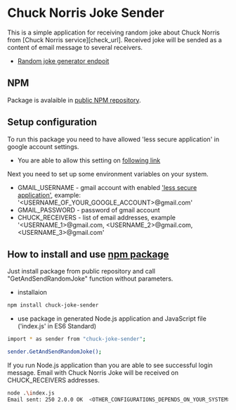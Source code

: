 # Chuck Norris Joke Sender

This is a simple application for receiving random joke about Chuck Norris from [Chuck Norris service][check_url]. Received joke will be sended as a content of email message to several receivers.

- [Random joke generator endpoit][random_joke_url] 

## NPM
Package is avalaible in [public NPM repository][npm_url].

## Setup configuration
To run this package you need to have allowed 'less secure application' in google account settings.
 - You are able to allow this setting on [following link][enable_app_url]

Next you need to set up some environment variables on your system.
 - GMAIL_USERNAME - gmail account with enabled ['less secure application'][enable_app_url], example: '<USERNAME_OF_YOUR_GOOGLE_ACCOUNT>@gmail.com'
 - GMAIL_PASSWORD - password of gmail account
 - CHUCK_RECEIVERS - list of email addresses, example '<USERNAME_1>@gmail.com, <USERNAME_2>@gmail.com, <USERNAME_3>@gmail.com'
## How to install and use [npm package][npm_url]
Just install package from public repository and call "GetAndSendRandomJoke" function without parameters.
 - installaion
```sh
npm install chuck-joke-sender
```
 - use package in generated Node.js application and JavaScript file ('index.js' in ES6 Standard) 
```sh
import * as sender from "chuck-joke-sender";

sender.GetAndSendRandomJoke();
```
If you run Node.js application than you are able to see successful login message. Email with Chuck Norris Joke will be received on CHUCK_RECEIVERS addresses.
```sh
node .\index.js
Email sent: 250 2.0.0 OK  <OTHER_CONFIGURATIONS_DEPENDS_ON_YOUR_SYSTEM>
```

   [random_joke_url]: <https://api.chucknorris.io/jokes/random>
   [chuck_url]: <https://api.chucknorris.io>
   [npm_url]: <https://www.npmjs.com/package/chuck-joke-sender>
   [enable_app_url]: <https://myaccount.google.com/lesssecureapps>
